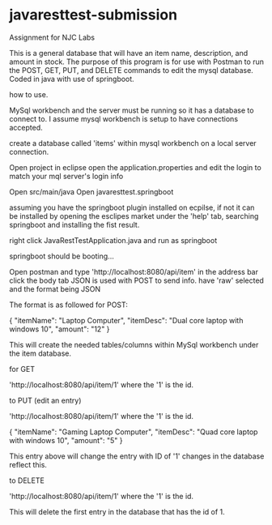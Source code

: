 # javaresttest-submission
Assignment for NJC Labs

This is a general database that will have an item name, description, and amount in stock. The purpose of
this program is for use with Postman to run the POST, GET, PUT, and DELETE commands to edit the mysql database.
Coded in java with use of springboot.

how to use.

MySql workbench and the server must be running so it has a database to connect to.
I assume mysql workbench is setup to have connections accepted.

create a database called 'items' within mysql workbench on a local server connection.


Open project in eclipse 
open the application.properties and edit the login to match your mql server's login info
 
Open src/main/java
Open javaresttest.springboot

assuming you have the springboot plugin installed on ecpilse, if not it can be installed
by opening the esclipes market under the 'help' tab, searching springboot and installing the
fist result.

right click JavaRestTestApplication.java and run as springboot

springboot should be booting...

Open postman and type 'http://localhost:8080/api/item' in the address bar
click the body tab
JSON is used with POST to send info.
have 'raw' selected and the format being JSON

The format is as followed for POST:

{
   "itemName": "Laptop Computer",
    "itemDesc": "Dual core laptop with windows 10",
    "amount": "12"
}

This will create the needed tables/columns within MySql workbench under the item database.

for GET

'http://localhost:8080/api/item/1'   where the '1' is the id.

to PUT (edit an entry)

'http://localhost:8080/api/item/1'   where the '1' is the id.

{
   "itemName": "Gaming Laptop Computer",
    "itemDesc": "Quad core laptop with windows 10",
    "amount": "5"
}

This entry above will change the entry with ID of '1'
changes in the database reflect this.

to DELETE 

'http://localhost:8080/api/item/1'   where the '1' is the id.

This will delete the first entry in the database that has the id of 1.
